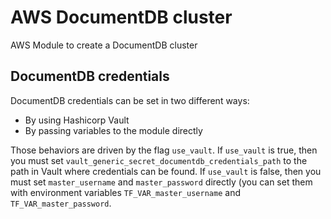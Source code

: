 # AWS DocumentDB cluster
AWS Module to create a DocumentDB cluster

## DocumentDB credentials
DocumentDB credentials can be set in two different ways:
* By using Hashicorp Vault
* By passing variables to the module directly

Those behaviors are driven by the flag `use_vault`. If `use_vault` is true, then you must set `vault_generic_secret_documentdb_credentials_path` to the path in Vault where credentials can be found. If `use_vault` is false, then you must set `master_username` and `master_password` directly (you can set them with environment variables `TF_VAR_master_username` and `TF_VAR_master_password`.